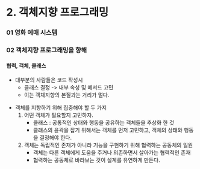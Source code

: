# 2. 객체지향 프로그래밍 

### 01 영화 예매 시스템



### 02 객체지향 프로그래밍을 향해

#### 협력, 객체, 클래스

- 대부분의 사람들은 코드 작성시
  - 클래스 결정 -> 내부 속성 및 메서드 고민
  - 이는 객체지향의 본질과는 거리가 멀다.



* 객체를 지향하기 위해 집중해야 할 두 가지
  1. 어떤 객체가 필요할지 고민하자.
     - 클래스 : 공통적인 상태와 행동을 공유하는 객체들을 추상화 한 것
     - 클래스의 윤곽을 잡기 위해서는 객체를 먼저 고민하고, 객체의 상태와 행동을 결정해야 한다.
  2. 객체는 독립적인 존재가 아니라 기능을 구현하기 위해 협력하는 공동체의 일원
     - 객체는 다른 객체에게 도움을 주거나 의존하면서 살아가는 협력적인 존재
     - 협력하는 공동체로 바라보는 것이 설계를 유연하게 만든다.

